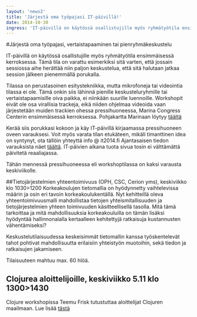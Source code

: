 ```yaml
---
layout: 'news2'
title: 'Järjestä oma työpajasi IT-päivillä!'
date: 2014-10-30
ingress: 'IT-päivillä on käytössä osallistujille myös ryhmätyötila ensimmäisessä kerroksessa ad hoc-keskusteluja, hiljaisempaa juttutuokiota tai vaikka sen tärkeän sähköpostin kirjoittamista varten. Esimerkiksi tiistaina tilaan on vielä paljon vapaata.  '
---
```

#Järjestä oma työpajasi, vertaistapaaminen tai pienryhmäkeskustelu

IT-päivillä on käytössä osallistujille myös ryhmätyötila ensimmäisessä kerroksessa. Tämä tila on varattu esimerkiksi sitä varten, että jossain sessiossa aihe herättää niin paljon keskustelua, että sitä halutaan jatkaa session jälkeen pienemmällä porukalla. 

Tilassa on perustasoinen esitystekniikka, mutta mikrofoneja tai videointia tilassa ei ole. Tämä onkin siis lähinnä pienille keskusteluryhmille tai vertaistapaamisille oiva paikka, ei niinkään suurille luennoille. Workshopit eivät ole osa virallisia trackeja, eikä niiden ohjelmaa videoida vaan järjestetään muiden trackien ohessa pressihuoneessa, Marina Congress Centerin ensimmäisessä kerroksessa. Pohjakartta Marinaan löytyy [täältä](http://www.marinacongresscenter.com/DowebEasyCMS/?Page=Pohjakuva)


Kerää siis porukkasi kokoon ja käy IT-päivillä kirjaamassa pressihuoneen oveen varauksesi. Voit myös varata tilan etukäteen, mikäli timanttinen idea on syntynyt, ota tällöin yhteyttä info @ it2014.fi
Ajantasaisen tiedon varauksista näet <a href="http://wiki.helsinki.fi/display/IT2014/Varauslista+-pressroom">täältä</a>. IT-päivien aikana tuota sivua tosin ei välttämättä päivitetä reaaliajassa.

Tähän mennessä pressihuoneessa eli workshoptilassa on kaksi varausta keskiviikolle. 

##Tietojärjestelmien yhteentoimivuus (OPH, CSC, Cerion yms), keskiviikko klo 1030>1200
Korkeakoulujen tietomallia on hyödynnetty vaihtelevissa määrin ja osin eri tavoin korkeakoulukentällä. Nyt kehitteillä oleva yhteentoimivuusmalli mahdollistaa tietojen yhteismitallisuuden ja tietojärjestelmien yhteen toimivuuden käsitteellisellä tasolla. Mitä tämä tarkoittaa ja mitä mahdollisuuksia korkeakouluilla on tämän lisäksi hyödyntää hallinnonalalla kertaalleen kehitettyjä ratkaisuja kustannusten vähentämiseksi?

Keskustelutilaisuudessa keskeisimmät tietomallin kanssa työskentelevät tahot pohtivat mahdollisuutta erilaisiin yhteistyön muotoihin, sekä tiedon ja ratkaisujen  jakamiseen.
 
Tilaisuuteen mahtuu max. 60 hlöä.

## Clojurea aloittelijoille, keskiviikko 5.11 klo 1300>1430
Clojure workshopissa Teemu Frisk tutustuttaa aloittelijat Clojuren maailmaan. Lue lisää 
<a href="http://www.it2014.fi/uutiset/workshop.html">tästä</a>
